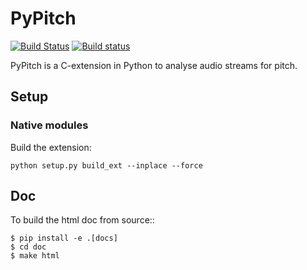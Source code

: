 # PyPitch

[![Build Status](https://travis-ci.org/fofix/python-pypitch.svg?branch=master)](https://travis-ci.org/fofix/python-pypitch)
[![Build status](https://ci.appveyor.com/api/projects/status/0f6yb99cd37v6li6?svg=true)](https://ci.appveyor.com/project/Linkid/python-pypitch)


PyPitch is a C-extension in Python to analyse audio streams for pitch.


## Setup

### Native modules

Build the extension:

    python setup.py build_ext --inplace --force


## Doc

To build the html doc from source::


    $ pip install -e .[docs]
    $ cd doc
    $ make html
